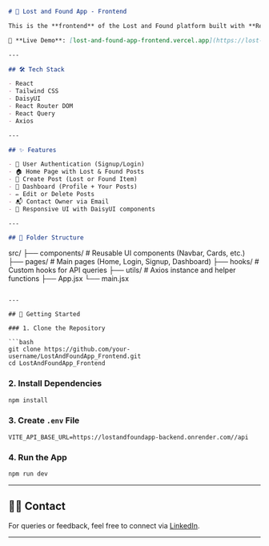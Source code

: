 

```markdown
# 🎒 Lost and Found App - Frontend

This is the **frontend** of the Lost and Found platform built with **React**, **Tailwind CSS**, **DaisyUI**, and **React Query**. It allows users to report lost or found items, view posts, and contact the item owner.

🔗 **Live Demo**: [lost-and-found-app-frontend.vercel.app](https://lost-and-found-app-frontend.vercel.app)

---

## 🛠️ Tech Stack

- React
- Tailwind CSS
- DaisyUI
- React Router DOM
- React Query
- Axios

---

## ✨ Features

- 🔐 User Authentication (Signup/Login)
- 🏠 Home Page with Lost & Found Posts
- 📄 Create Post (Lost or Found Item)
- 👤 Dashboard (Profile + Your Posts)
- ✏️ Edit or Delete Posts
- 📬 Contact Owner via Email
- 📱 Responsive UI with DaisyUI components

---

## 📁 Folder Structure

```

src/
├── components/       # Reusable UI components (Navbar, Cards, etc.)
├── pages/            # Main pages (Home, Login, Signup, Dashboard)
├── hooks/            # Custom hooks for API queries
├── utils/            # Axios instance and helper functions
├── App.jsx
└── main.jsx

````

---

## 🚀 Getting Started

### 1. Clone the Repository

```bash
git clone https://github.com/your-username/LostAndFoundApp_Frontend.git
cd LostAndFoundApp_Frontend
````

### 2. Install Dependencies

```bash
npm install
```

### 3. Create `.env` File

```env
VITE_API_BASE_URL=https://lostandfoundapp-backend.onrender.com//api
```

### 4. Run the App

```bash
npm run dev
```

---



## 🙋‍♂️ Contact

For queries or feedback, feel free to connect via [LinkedIn](https://www.linkedin.com/in/vivekvodnala/).

---

```
